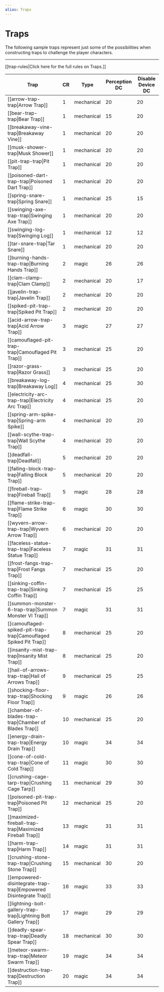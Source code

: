 ```yaml
---
alias: Traps
---
```


# Traps

The following sample traps represent just some of the possibilities when constructing traps to challenge the player characters.

---

[[trap-rules|Click here for the full rules on Traps.]]

| Trap | CR | Type | Perception DC | Disable Device DC |
| --- | --- | --- | --- | --- |
| [[arrow-trap-trap\|Arrow Trap]] | 1 | mechanical | 20 | 20 |
| [[bear-trap-trap\|Bear Trap]] | 1 | mechanical | 15 | 20 |
| [[breakaway-vine-trap\|Breakaway Vine]] | 1 | mechanical | 20 | 20 |
| [[musk-shower-trap\|Musk Shower]] | 1 | mechanical | 20 | 20 |
| [[pit-trap-trap\|Pit Trap]] | 1 | mechanical | 20 | 20 |
| [[poisoned-dart-trap-trap\|Poisoned Dart Trap]] | 1 | mechanical | 20 | 20 |
| [[spring-snare-trap\|Spring Snare]] | 1 | mechanical | 25 | 15 |
| [[swinging-axe-trap-trap\|Swinging Axe Trap]] | 1 | mechanical | 20 | 20 |
| [[swinging-log-trap\|Swinging Log]] | 1 | mechanical | 12 | 12 |
| [[tar-snare-trap\|Tar Snare]] | 1 | mechanical | 20 | 20 |
| [[burning-hands-trap-trap\|Burning Hands Trap]] | 2 | magic | 26 | 26 |
| [[clam-clamp-trap\|Clam Clamp]] | 2 | mechanical | 20 | 17 |
| [[javelin-trap-trap\|Javelin Trap]] | 2 | mechanical | 20 | 20 |
| [[spiked-pit-trap-trap\|Spiked Pit Trap]] | 2 | mechanical | 20 | 20 |
| [[acid-arrow-trap-trap\|Acid Arrow Trap]] | 3 | magic | 27 | 27 |
| [[camouflaged-pit-trap-trap\|Camouflaged Pit Trap]] | 3 | mechanical | 25 | 20 |
| [[razor-grass-trap\|Razor Grass]] | 3 | mechanical | 25 | 20 |
| [[breakaway-log-trap\|Breakaway Log]] | 4 | mechanical | 25 | 30 |
| [[electricity-arc-trap-trap\|Electricity Arc Trap]] | 4 | mechanical | 25 | 20 |
| [[spring-arm-spike-trap\|Spring-arm Spike]] | 4 | mechanical | 20 | 20 |
| [[wall-scythe-trap-trap\|Wall Scythe Trap]] | 4 | mechanical | 20 | 20 |
| [[deadfall-trap\|Deadfall]] | 5 | mechanical | 20 | 20 |
| [[falling-block-trap-trap\|Falling Block Trap]] | 5 | mechanical | 20 | 20 |
| [[fireball-trap-trap\|Fireball Trap]] | 5 | magic | 28 | 28 |
| [[flame-strike-trap-trap\|Flame Strike Trap]] | 6 | magic | 30 | 30 |
| [[wyvern-arrow-trap-trap\|Wyvern Arrow Trap]] | 6 | mechanical | 20 | 20 |
| [[faceless-statue-trap-trap\|Faceless Statue Trap]] | 7 | magic | 31 | 31 |
| [[frost-fangs-trap-trap\|Frost Fangs Trap]] | 7 | mechanical | 25 | 20 |
| [[sinking-coffin-trap-trap\|Sinking Coffin Trap]] | 7 | mechanical | 25 | 25 |
| [[summon-monster-6-trap-trap\|Summon Monster VI Trap]] | 7 | magic | 31 | 31 |
| [[camouflaged-spiked-pit-trap-trap\|Camouflaged Spiked Pit Trap]] | 8 | mechanical | 25 | 20 |
| [[insanity-mist-trap-trap\|Insanity Mist Trap]] | 8 | mechanical | 25 | 20 |
| [[hail-of-arrows-trap-trap\|Hail of Arrows Trap]] | 9 | mechanical | 25 | 25 |
| [[shocking-floor-trap-trap\|Shocking Floor Trap]] | 9 | magic | 26 | 26 |
| [[chamber-of-blades-trap-trap\|Chamber of Blades Trap]] | 10 | mechanical | 25 | 20 |
| [[energy-drain-trap-trap\|Energy Drain Trap]] | 10 | magic | 34 | 34 |
| [[cone-of-cold-trap-trap\|Cone of Cold Trap]] | 11 | magic | 30 | 30 |
| [[crushing-cage-tarp-trap\|Crushing Cage Tarp]] | 11 | mechanical | 29 | 30 |
| [[poisoned-pit-trap-trap\|Poisoned Pit Trap]] | 12 | mechanical | 25 | 20 |
| [[maximized-fireball-trap-trap\|Maximized Fireball Trap]] | 13 | magic | 31 | 31 |
| [[harm-trap-trap\|Harm Trap]] | 14 | magic | 31 | 31 |
| [[crushing-stone-trap-trap\|Crushing Stone Trap]] | 15 | mechanical | 30 | 20 |
| [[empowered-disintegrate-trap-trap\|Empowered Disintegrate Trap]] | 16 | magic | 33 | 33 |
| [[lightning-bolt-gallery-trap-trap\|Lightning Bolt Gallery Trap]] | 17 | magic | 29 | 29 |
| [[deadly-spear-trap-trap\|Deadly Spear Trap]] | 18 | mechanical | 30 | 30 |
| [[meteor-swarm-trap-trap\|Meteor Swarm Trap]] | 19 | magic | 34 | 34 |
| [[destruction-trap-trap\|Destruction Trap]] | 20 | magic | 34 | 34 |
